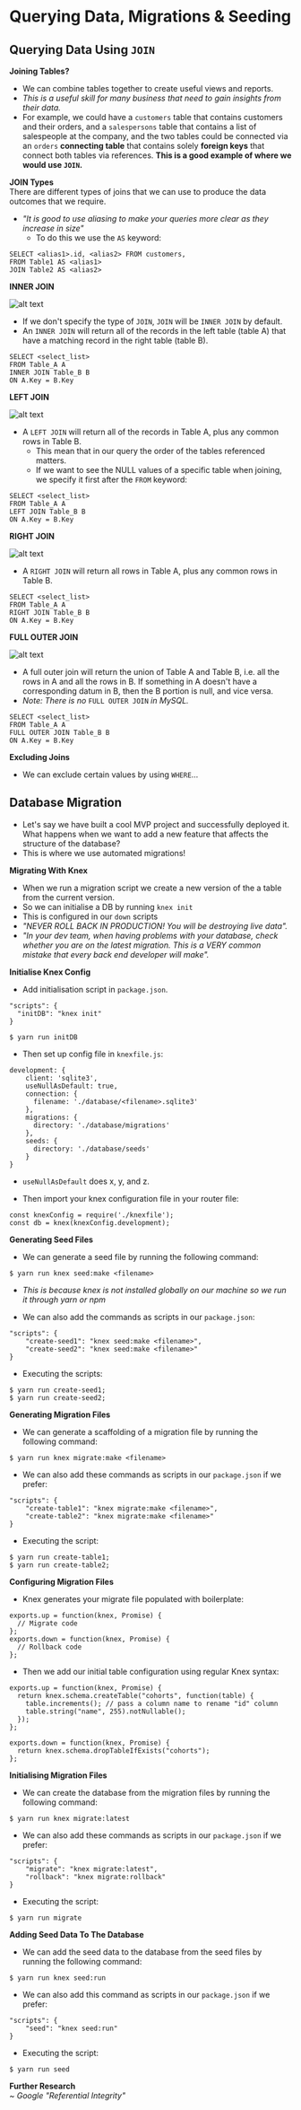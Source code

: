 # Querying Data, Migrations & Seeding

## Querying Data Using `JOIN`
**Joining Tables?**
- We can combine tables together to create useful views and reports.
- _This is a useful skill for many business that need to gain insights from their data._
- For example, we could have a `customers` table that contains customers and their orders, and a `salespersons` table that contains a list of salespeople at the company, and the two tables could be connected via an `orders` **connecting table** that contains solely **foreign keys** that connect both tables via references. **This is a good example of where we would use `JOIN`.**

**JOIN Types**  
There are different types of joins that we can use to produce the data outcomes that we require.
- _"It is good to use aliasing to make your queries more clear as they increase in size"_
  - To do this we use the `AS` keyword:

```
SELECT <alias1>.id, <alias2> FROM customers,
FROM Table1 AS <alias1>
JOIN Table2 AS <alias2>
```

**INNER JOIN**  

![alt text](/assets/INNER_JOIN.png)  
- If we don't specify the type of `JOIN`, `JOIN` will be `INNER JOIN` by default.
- An `INNER JOIN` will return all of the records in the left table (table A) that have a matching record in the right table (table B).

```
SELECT <select_list>
FROM Table_A A
INNER JOIN Table_B B
ON A.Key = B.Key
```

**LEFT JOIN**  

![alt text](/assets/LEFT_JOIN.png)  
- A `LEFT JOIN` will return all of the records in Table A, plus any common rows in Table B.
  - This mean that in our query the order of the tables referenced matters.
  - If we want to see the NULL values of a specific table when joining, we specify it first after the `FROM` keyword:

```
SELECT <select_list>
FROM Table_A A
LEFT JOIN Table_B B
ON A.Key = B.Key
```

**RIGHT JOIN**  

![alt text](/assets/RIGHT_JOIN.png)  
- A `RIGHT JOIN` will return all rows in Table A, plus any common rows in Table B.

```
SELECT <select_list>
FROM Table_A A
RIGHT JOIN Table_B B
ON A.Key = B.Key
```

**FULL OUTER JOIN**  

![alt text](/assets/FULL_OUTER_JOIN.png)  
- A full outer join will return the union of Table A and Table B, i.e. all the rows in A and all the rows in B. If something in A doesn't have a corresponding datum in B, then the B portion is null, and vice versa.
- _Note: There is no_ `FULL OUTER JOIN` _in MySQL._

```
SELECT <select_list>
FROM Table_A A
FULL OUTER JOIN Table_B B
ON A.Key = B.Key
```

**Excluding Joins**
- We can exclude certain values by using `WHERE`...

## Database Migration
- Let's say we have built a cool MVP project and successfully deployed it. What happens when we want to add a new feature that affects the structure of the database?
- This is where we use automated migrations!

**Migrating With Knex**
- When we run a migration script we create a new version of the a table from the current version.
- So we can initialise a DB by running `knex init`
- This is configured in our `down` scripts
- _"NEVER ROLL BACK IN PRODUCTION! You will be destroying live data"._
- _"In your dev team, when having problems with your database, check whether you are on the latest migration. This is a VERY common mistake that every back end developer will make"._

**Initialise Knex Config**  
- Add initialisation script in `package.json`.
```
"scripts": {
  "initDB": "knex init"
}
```
```
$ yarn run initDB
```

- Then set up config file in `knexfile.js`:
```
development: {
    client: 'sqlite3',
    useNullAsDefault: true,
    connection: {
      filename: './database/<filename>.sqlite3'
    },
    migrations: {
      directory: './database/migrations'
    },
    seeds: {
      directory: './database/seeds'
    }
}
```

- `useNullAsDefault` does x, y, and z.

- Then import your knex configuration file in your router file:
```
const knexConfig = require('./knexfile');
const db = knex(knexConfig.development);
```

**Generating Seed Files**  
- We can generate a seed file by running the following command:  
```
$ yarn run knex seed:make <filename>
```  
- _This is because knex is not installed globally on our machine so we run it through yarn or npm_

- We can also add the commands as scripts in our `package.json`:
```
"scripts": {
    "create-seed1": "knex seed:make <filename>",
    "create-seed2": "knex seed:make <filename>"
}
```
- Executing the scripts:
```
$ yarn run create-seed1;
$ yarn run create-seed2;
```


**Generating Migration Files**  
- We can generate a scaffolding of a migration file by running the following command:  
```
$ yarn run knex migrate:make <filename>
```

- We can also add these commands as scripts in our `package.json` if we prefer:
```
"scripts": {
    "create-table1": "knex migrate:make <filename>",
    "create-table2": "knex migrate:make <filename>"
}
```
- Executing the script:
```
$ yarn run create-table1;
$ yarn run create-table2;
```

**Configuring Migration Files**  
- Knex generates your migrate file populated with boilerplate:

```
exports.up = function(knex, Promise) {
  // Migrate code
};
exports.down = function(knex, Promise) {
  // Rollback code
};
```
- Then we add our initial table configuration using regular Knex syntax:

```
exports.up = function(knex, Promise) {
  return knex.schema.createTable("cohorts", function(table) {
    table.increments(); // pass a column name to rename "id" column
    table.string("name", 255).notNullable();
  });
};

exports.down = function(knex, Promise) {
  return knex.schema.dropTableIfExists("cohorts");
};
```

**Initialising Migration Files**  
- We can create the database from the migration files by running the following command:
```
$ yarn run knex migrate:latest
```
- We can also add these commands as scripts in our `package.json` if we prefer:
```
"scripts": {
    "migrate": "knex migrate:latest",
    "rollback": "knex migrate:rollback"
}
```
- Executing the script:
```
$ yarn run migrate
```

**Adding Seed Data To The Database**  
- We can add the seed data to the database from the seed files by running the following command:
```
$ yarn run knex seed:run
```
- We can also add this command as scripts in our `package.json` if we prefer:
```
"scripts": {
    "seed": "knex seed:run"
}
```
- Executing the script:
```
$ yarn run seed
```


**Further Research**  
*~ Google "Referential Integrity"*
